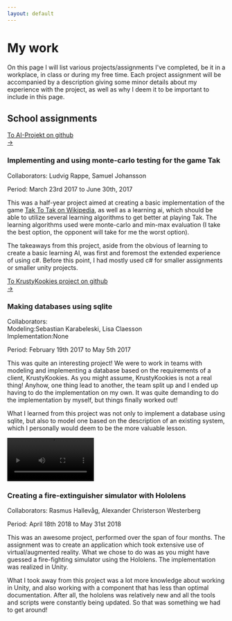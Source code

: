 ```yaml
---
layout: default
---
```

<h1>My work</h1>
<p>
  On this page I will list various projects/assignments I've completed, be it in a workplace, in class or during my free time.
  Each project assignment will be accompanied by a description giving some minor details about my experience with the project, 
  as well as why I deem it to be important to include in this page.
</p>
<h2>School assignments</h2>
<div class="container">
  <div class="row">
    <div class="col-3">
	  <a class="darkbtn" href="https://github.com/evilhunter93/EDAN70-AI-Projekt">To AI-Projekt on github<br>&rarr;</a>
	</div>
	<div class="col-9">
	  <h3>Implementing and using monte-carlo testing for the game Tak</h3>
	  <p>Collaborators: Ludvig Rappe, Samuel Johansson</p>
	  <p>Period: March 23rd 2017 to June 30th, 2017 </p>
	  <p>
	  This was a half-year project aimed at creating a basic implementation
	  of the game <a class="tt" href="https://en.wikipedia.org/wiki/Tak_(game)">Tak <span class="ttt">To Tak on Wikipedia</span></a>, as well as
	  a learning ai, which should be able to utilize several learning algorithms to get better at playing Tak.
	  The learning algorithms used were monte-carlo and min-max evaluation 
	  (I take the best option, the opponent will take for me the worst option).
	  </p>
	  <p>
	  The takeaways from this project, aside from the obvious of learning to create a basic learning AI, was first and foremost
	  the extended experience of using c#. Before this point, I had mostly used c# for smaller assignments or smaller unity projects.
	  </p>
	</div>
  </div>
  <div class="row">
	<div class="col-3">
	  <a class="darkbtn" href="https://github.com/evilhunter93/MyEDA216">To KrustyKookies project on github<br>&rarr;</a>
	</div>
	<div class="col-9">
	  <h3>Making databases using sqlite</h3>
	  <p>Collaborators:<br>Modeling:Sebastian Karabeleski, Lisa Claesson<br>Implementation:None</p>
	  <p>Period: February 19th 2017 to May 5th 2017</p>
	  <p>
	    This was quite an interesting project! 
		We were to work in teams with modeling and implementing a database based on the requirements of a client, KrustyKookies. 
		As you might assume, KrustyKookies is not a real thing! 
		Anyhow, one thing lead to another, the team split up and I ended up having to do the implementation on my own. 
		It was quite demanding to do the implementation by myself, but things finally worked out!
      </p>
	  <p>
	  What I learned from this project was not only to implement a database using sqlite, but also to model one based
	  on the description of an existing system, which I personally would deem to be the more valuable lesson.
	  </p>
	</div>
  </div>
  <div class="row">
    <div class="col-3">
	  <video width="200" controls>
	    <source src="/assets/videos/Holofire.mp4" type="video/mp4">
	    Your browser does not support the video tag.
	  </video>
	</div>
	<div class="col-9">
	  <h3>Creating a fire-extinguisher simulator with Hololens</h3>
	  <p>Collaborators: Rasmus Hallevåg, Alexander Christerson Westerberg</p>
	  <p>Period: April 18th 2018 to May 31st 2018</p>
	  <p>This was an awesome project, performed over the span of four months. The assignment was to create an application
	  which took extensive use of virtual/augmented reality. What we chose to do was as you might have guessed a fire-fighting simulator
	  using the Hololens. The implementation was realized in Unity.</p>
	  <p>
	  What I took away from this project was a lot more knowledge about working in Unity, 
	  and also working with a component that has less than optimal documentation. 
	  After all, the hololens was relatively new and all the tools and scripts were constantly being updated. 
	  So that was something we had to get around!
	  </p>
	</div>
  </div>
</div>